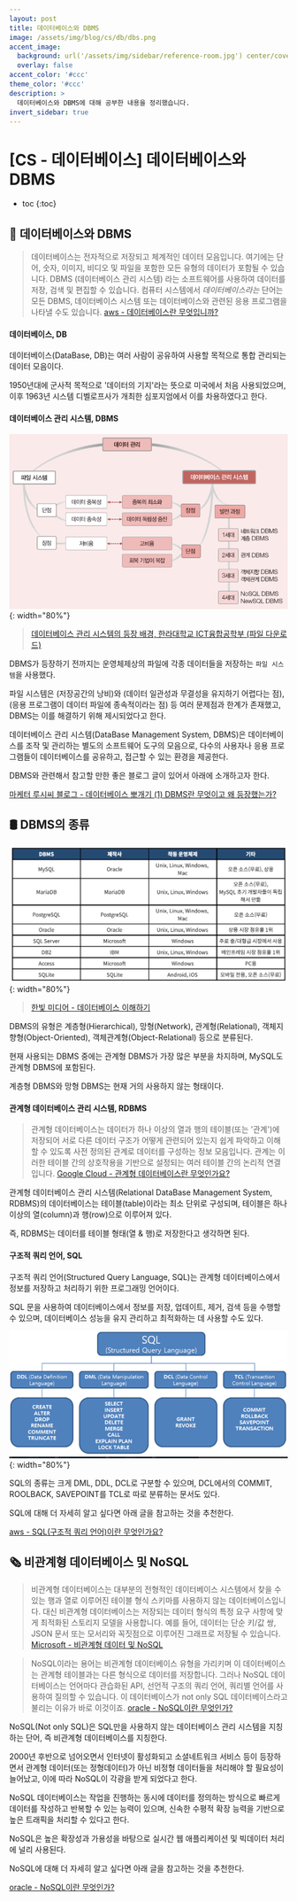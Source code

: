 ```yaml
---
layout: post
title: 데이터베이스와 DBMS
image: /assets/img/blog/cs/db/dbs.png
accent_image: 
  background: url('/assets/img/sidebar/reference-room.jpg') center/cover
  overlay: false
accent_color: '#ccc'
theme_color: '#ccc'
description: >
  데이터베이스와 DBMS에 대해 공부한 내용을 정리했습니다.
invert_sidebar: true
---
```


# [CS - 데이터베이스] 데이터베이스와 DBMS

* toc
{:toc}


## 🔋 데이터베이스와 DBMS

> 데이터베이스는 전자적으로 저장되고 체계적인 데이터 모음입니다. 여기에는 단어, 숫자, 이미지, 비디오 및 파일을 포함한 모든 유형의 데이터가 포함될 수 있습니다. DBMS (데이터베이스 관리 시스템) 라는 소프트웨어를 사용하여 데이터를 저장, 검색 및 편집할 수 있습니다. 컴퓨터 시스템에서 _데이터베이스라는_ 단어는 모든 DBMS, 데이터베이스 시스템 또는 데이터베이스와 관련된 응용 프로그램을 나타낼 수도 있습니다.
> [aws - 데이터베이스란 무엇입니까?](https://aws.amazon.com/ko/what-is/database/)

#### 데이터베이스, DB

데이터베이스(DataBase, DB)는 여러 사람이 공유하여 사용할 목적으로 통합 관리되는 데이터 모음이다.

1950년대에 군사적 목적으로 '데이터의 기지'라는 뜻으로 미국에서 처음 사용되었으며, 이후 1963년 시스템 디벨로프사가 개최한 심포지엄에서 이를 차용하였다고 한다.

#### 데이터베이스 관리 시스템, DBMS

![file_system](/assets/img/blog/cs/db/file_system.png){: width="80%"}

> [데이터베이스 관리 시스템의 등장 배경, 한라대학교 ICT융합공학부 (파일 다운로드)](https://www.google.com/url?sa=t&rct=j&q=&esrc=s&source=web&cd=&cad=rja&uact=8&ved=2ahUKEwjA9rq3j9uCAxWSa_UHHYr0BnkQFnoECA0QAQ&url=https%3A%2F%2Fict.halla.ac.kr%2Fbbs%2Fict%2F258%2F28843%2Fdownload.do&usg=AOvVaw3thxu9W5Enw4Gj2f312u_Q&opi=89978449)

DBMS가 등장하기 전까지는 운영체제상의 파일에 각종 데이터들을 저장하는 `파일 시스템`을 사용했다.

파일 시스템은 (저장공간의 낭비)와 (데이터 일관성과 무결성을 유지하기 어렵다는 점), (응용 프로그램이 데이터 파일에 종속적이라는 점) 등 여러 문제점과 한계가 존재했고, DBMS는 이를 해결하기 위해 제시되었다고 한다.

데이터베이스 관리 시스템(DataBase Management System, DBMS)은 데이터베이스를 조작 및 관리하는 별도의 소프트웨어 도구의 모음으로, 다수의 사용자나 응용 프로그램들이 데이터베이스를 공유하고, 접근할 수 있는 환경을 제공한다.

DBMS와 관련해서 참고할 만한 좋은 블로그 글이 있어서 아래에 소개하고자 한다.

[마케터 루시씨 블로그 - 데이터베이스 뽀개기 (1) DBMS란 무엇이고 왜 등장했는가?](https://lucy-the-marketer.kr/ko/growth/what-is-database/)


## 🛢️ DBMS의 종류

![dbms](/assets/img/blog/cs/db/dbms.png){: width="80%"}

> [한빛 미디어 - 데이터베이스 이해하기](https://hongong.hanbit.co.kr/데이터베이스-이해하기-databasedb-dbms-sql의-개념/)

DBMS의 유형은 계층형(Hierarchical), 망형(Network), 관계형(Relational), 객체지향형(Object-Oriented), 객체관계형(Object-Relational) 등으로 분류된다. 

현재 사용되는 DBMS 중에는 관계형 DBMS가 가장 많은 부분을 차지하며, MySQL도 관계형 DBMS에 포함된다.

계층형 DBMS와 망형 DBMS는 현재 거의 사용하지 않는 형태이다.

#### 관계형 데이터베이스 관리 시스템, RDBMS

> 관계형 데이터베이스는 데이터가 하나 이상의 열과 행의 테이블(또는 '관계')에 저장되어 서로 다른 데이터 구조가 어떻게 관련되어 있는지 쉽게 파악하고 이해할 수 있도록 사전 정의된 관계로 데이터를 구성하는 정보 모음입니다. 관계는 이러한 테이블 간의 상호작용을 기반으로 설정되는 여러 테이블 간의 논리적 연결입니다.
> [Google Cloud - 관계형 데이터베이스란 무엇인가요?](https://cloud.google.com/learn/what-is-a-relational-database?hl=ko)

관계형 데이터베이스 관리 시스템(Relational DataBase Management System, RDBMS)의 데이터베이스는 테이블(table)이라는 최소 단위로 구성되며, 테이블은 하나 이상의 열(column)과 행(row)으로 이루어져 있다.

즉, RDBMS는 데이터를 테이블 형태(열 & 행)로 저장한다고 생각하면 된다.

#### 구조적 쿼리 언어, SQL

구조적 쿼리 언어(Structured Query Language, SQL)는 관계형 데이터베이스에서 정보를 저장하고 처리하기 위한 프로그래밍 언어이다.

SQL 문을 사용하여 데이터베이스에서 정보를 저장, 업데이트, 제거, 검색 등을 수행할 수 있으며, 데이터베이스 성능을 유지 관리하고 최적화하는 데 사용할 수도 있다.

![sql](/assets/img/blog/cs/db/sql.png){: width="80%"}

SQL의 종류는 크게 DML, DDL, DCL로 구분할 수 있으며, DCL에서의 COMMIT, ROOLBACK, SAVEPOINT를 TCL로 따로 분류하는 문서도 있다.

SQL에 대해 더 자세히 알고 싶다면 아래 글을 참고하는 것을 추천한다.

[aws - SQL(구조적 쿼리 언어)이란 무엇인가요?](https://aws.amazon.com/ko/what-is/sql/)


## 🗞️ 비관계형 데이터베이스 및 NoSQL

> 비관계형 데이터베이스는 대부분의 전형적인 데이터베이스 시스템에서 찾을 수 있는 행과 열로 이루어진 테이블 형식 스키마를 사용하지 않는 데이터베이스입니다. 대신 비관계형 데이터베이스는 저장되는 데이터 형식의 특정 요구 사항에 맞게 최적화된 스토리지 모델을 사용합니다. 예를 들어, 데이터는 단순 키/값 쌍, JSON 문서 또는 모서리와 꼭짓점으로 이루어진 그래프로 저장될 수 있습니다.
> [Microsoft - 비관계형 데이터 및 NoSQL](https://learn.microsoft.com/ko-kr/azure/architecture/data-guide/big-data/non-relational-data)

> NoSQL이라는 용어는 비관계형 데이터베이스 유형을 가리키며 이 데이터베이스는 관계형 테이블과는 다른 형식으로 데이터를 저장합니다. 그러나 NoSQL 데이터베이스는 언어마다 관습화된 API, 선언적 구조의 쿼리 언어, 쿼리별 언어를 사용하여 질의할 수 있습니다. 이 데이터베이스가 not only SQL 데이터베이스라고 불리는 이유가 바로 이것이죠.
> [oracle - NoSQL이란 무엇인가?](https://www.oracle.com/kr/database/nosql/what-is-nosql/)

NoSQL(Not only SQL)은 SQL만을 사용하지 않는 데이터베이스 관리 시스템을 지칭하는 단어, 즉 비관계형 데이터베이스를 지칭한다. 

2000년 후반으로 넘어오면서 인터넷이 활성화되고 소셜네트워크 서비스 등이 등장하면서 관계형 데이터(또는 정형데이터)가 아닌 비정형 데이터들을 처리해야 할 필요성이 늘어났고, 이에 따라 NoSQL이 각광을 받게 되었다고 한다.

NoSQL 데이터베이스는 작업을 진행하는 동시에 데이터를 정의하는 방식으로 빠르게 데이터를 작성하고 반복할 수 있는 능력이 있으며, 신속한 수평적 확장 능력을 기반으로 높은 트래픽을 처리할 수 있다고 한다.

NoSQL은 높은 확장성과 가용성을 바탕으로 실시간 웹 애플리케이션 및 빅데이터 처리에 널리 사용된다.

NoSQL에 대해 더 자세히 알고 싶다면 아래 글을 참고하는 것을 추천한다.

[oracle - NoSQL이란 무엇인가?](https://www.oracle.com/kr/database/nosql/what-is-nosql/)

